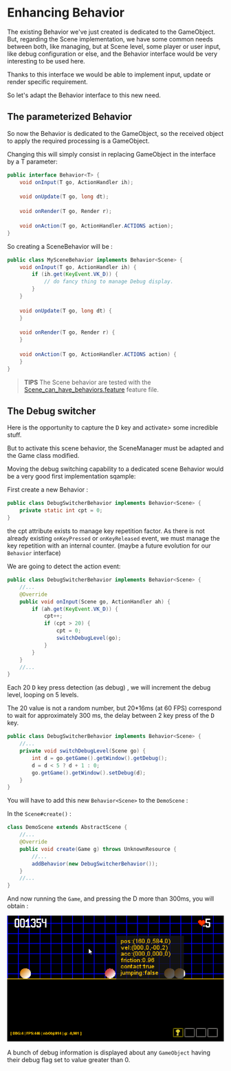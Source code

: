 # Enhancing Behavior

The existing Behavior we've just created is dedicated to the GameObject. But, regarding the Scene implementation, we
have some common needs between both, like managing, but at Scene level, some player or user input, like debug
configuration or else, and the Behavior interface would be very interesting to be used here.

Thanks to this interface we would be able to implement input, update or render specific requirement.

So let's adapt the Behavior interface to this new need.

## The parameterized Behavior

So now the Behavior is dedicated to the GameObject, so the received object to apply the required processing is a
GameObject.

Changing this will simply consist in replacing GameObject in the interface by a T parameter:

```java
public interface Behavior<T> {
    void onInput(T go, ActionHandler ih);

    void onUpdate(T go, long dt);

    void onRender(T go, Render r);

    void onAction(T go, ActionHandler.ACTIONS action);
}
```

So creating a SceneBehavior will be :

```java
public class MySceneBehavior implements Behavior<Scene> {
    void onInput(T go, ActionHandler ih) {
        if (ih.get(KeyEvent.VK_D)) {
            // do fancy thing to manage Debug display.
        }
    }

    void onUpdate(T go, long dt) {
    }

    void onRender(T go, Render r) {
    }

    void onAction(T go, ActionHandler.ACTIONS action) {
    }
}
```

> **TIPS**<wbr/> The Scene behavior are tested with the [Scene_can_have_behaviors.feature](../../src/test/resources/features/Scene_can_have_behaviors.feature) feature file.

## The Debug switcher

Here is the opportunity to capture the <kbd>D</kbd> key and activate> some incredible stuff.

But to activate this scene behavior, the SceneManager must be adapted and the Game class modified.

Moving the debug switching capability to a dedicated scene Behavior would be a very good first implementation sqample:

First create a new Behavior<Scene> :

```java
public class DebugSwitcherBehavior implements Behavior<Scene> {
    private static int cpt = 0;
}
```

the cpt attribute exists to manage key repetition factor. As there is not already existing  `onKeyPressed` or
`onKeyReleased` event, we must manage the key repetition with an internal counter. (maybe a future evolution for
our `Behavior` interface)

We are going to detect the action event:

```java
public class DebugSwitcherBehavior implements Behavior<Scene> {
    //...
    @Override
    public void onInput(Scene go, ActionHandler ah) {
        if (ah.get(KeyEvent.VK_D)) {
            cpt++;
            if (cpt > 20) {
                cpt = 0;
                switchDebugLevel(go);
            }
        }
    }
    //...
}
```

Each 20 <kbd>D</kbd> key press detection (as debug) , we will increment the debug level, looping on 5 levels.

The 20 value is not a random number, but 20*16ms (at 60 FPS) correspond to wait for approximately 300 ms, the delay
between 2 key press of the <kbd>D</kbd> key.

```java
public class DebugSwitcherBehavior implements Behavior<Scene> {
    //...
    private void switchDebugLevel(Scene go) {
        int d = go.getGame().getWindow().getDebug();
        d = d < 5 ? d + 1 : 0;
        go.getGame().getWindow().setDebug(d);
    }
}
```

You will have to add this new `Behavior<Scene>` to the `DemoScene` :

In the  `Scene#create()` :

```java
class DemoScene extends AbstractScene {
    //...
    @Override
    public void create(Game g) throws UnknownResource {
        //...
        addBehavior(new DebugSwitcherBehavior());
    }
    //...
}
```

And now running the `Game`, and pressing the D more than 300ms, you will obtain :

![A Scene Behavior enhancing the debug feature activation](../images/figure-debug-switcher-behavior.png "the debug switcher ad a new Scene Behavior")

A bunch of debug information is displayed about any `GameObject` having their debug flag set to value greater than 0.
